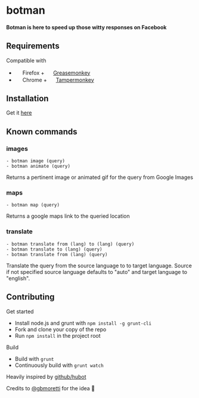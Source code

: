 # botman

#### Botman is here to speed up those witty responses on Facebook

## Requirements

Compatible with

-   <img src="http://www.actsofvolition.com/images/firefox_icon.png" height="16px" /> Firefox + <img src="http://c.fsdn.com/allura/p/greasemonkey/icon" height="16px" />  [Greasemonkey](https://addons.mozilla.org/en-US/firefox/addon/greasemonkey/)
-   <img src="http://cdn.portableapps.com/GoogleChromePortable_128.png" height="16px" /> Chrome + <img src="http://tampermonkey.net/images/icon128.png" height="16px" />  [Tampermonkey](https://chrome.google.com/webstore/detail/tampermonkey/dhdgffkkebhmkfjojejmpbldmpobfkfo?hl=en)


## Installation

Get it [here](https://github.com/joaomsa/botman/raw/master/dist/botman.user.js)

## Known commands

### images

    - botman image (query) 
    - botman animate (query) 
    
Returns a pertinent image or animated gif for the query from Google Images

### maps

    - botman map (query)

Returns a google maps link to the queried location

### translate

    - botman translate from (lang) to (lang) (query)
    - botman translate to (lang) (query)
    - botman translate from (lang) (query)

Translate the query from the source language to to target language.
Source if not specified source language defaults to "auto" and target language to "english".

## Contributing

Get started

-   Install node.js and grunt with `npm install -g grunt-cli`
-   Fork and clone your copy of the repo
-   Run `npm install` in the project root

Build

- Build with `grunt`
- Continuously build with `grunt watch`

Heavily inspired by [github/hubot](https://github.com/github/hubot)

Credits to [@gbmoretti](https://github.com/gbmoretti) for the idea :sparkling_heart:
